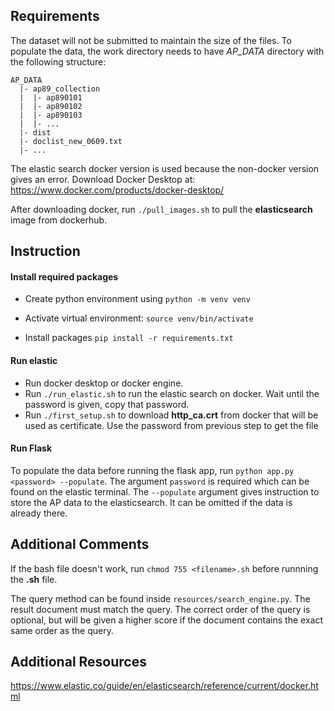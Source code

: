 
## Requirements

The dataset will not be submitted to maintain the size of the files. To populate the data, the work directory needs to have *AP_DATA* directory with the following structure:

```
AP_DATA
  |- ap89_collection
  |  |- ap890101
  |  |- ap890102
  |  |- ap890103
  |  |- ...
  |- dist
  |- doclist_new_0609.txt
  |- ...
```

The elastic search docker version is used because the non-docker version gives an error. Download Docker Desktop at: https://www.docker.com/products/docker-desktop/

After downloading docker, run `./pull_images.sh` to pull the **elasticsearch** image from dockerhub.


## Instruction

#### Install required packages
* Create python environment using `python -m venv venv`

* Activate virtual environment: `source venv/bin/activate`

* Install packages `pip install -r requirements.txt`

#### Run elastic
* Run docker desktop or docker engine.
* Run `./run_elastic.sh` to run the elastic search on docker. Wait until the password is given, copy that password.
* Run `./first_setup.sh` to download **http_ca.crt** from docker that will be used as certificate. Use the password from previous step to get the file

#### Run Flask
To populate the data before running the flask app, run `python app.py <password> --populate`. The argument `password` is required which can be found on the elastic terminal. The `--populate` argument gives instruction to store the AP data to the elasticsearch. It can be omitted if the data is already there.


## Additional Comments
If the bash file doesn't work, run `chmod 755 <filename>.sh` before runnning the **.sh** file.

The query method can be found inside `resources/search_engine.py`. The result document must match the query. The correct order of the query is optional, but will be given a higher score if the document contains the exact same order as the query.

## Additional Resources
https://www.elastic.co/guide/en/elasticsearch/reference/current/docker.html

